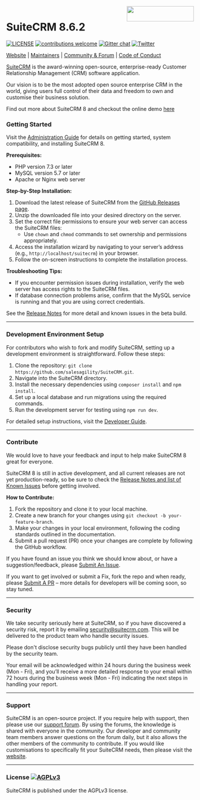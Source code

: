 <a href="https://suitecrm.com">
  <img width="180px" height="41px" src="https://suitecrm.com/wp-content/uploads/2017/12/logo.png" align="right" />
</a>

# SuiteCRM 8.6.2

[![LICENSE](https://img.shields.io/github/license/suitecrm/suitecrm.svg)](https://github.com/salesagility/suitecrm/blob/hotfix/LICENSE.txt)
[![contributions welcome](https://img.shields.io/badge/contributions-welcome-brightgreen.svg?style=flat)](https://github.com/salesagility/SuiteCRM-Core/issues)
[![Gitter chat](https://badges.gitter.im/gitterHQ/gitter.png)](https://gitter.im/suitecrm/Lobby)
[![Twitter](https://img.shields.io/twitter/follow/suitecrm.svg?style=social&label=Follow)](https://twitter.com/intent/follow?screen_name=suitecrm)

[Website](https://suitecrm.com) | 
[Maintainers](https://salesagility.com) |
[Community & Forum](https://suitecrm.com/suitecrm/forum) |
[Code of Conduct](https://docs.suitecrm.com/community/code-of-conduct/)

[SuiteCRM](https://suitecrm.com) is the award-winning open-source, enterprise-ready Customer Relationship Management (CRM) software application.

Our vision is to be the most adopted open source enterprise CRM in the world, giving users full control of their data and freedom to own and customise their business solution.

Find out more about SuiteCRM 8 and checkout the online demo [here](https://suitecrm.com/suitecrm8/)

### Getting Started ###

Visit the [Administration Guide](https://docs.suitecrm.com/8.x/admin/) for details on getting started, system compatibility, and installing SuiteCRM 8.

**Prerequisites:**
- PHP version 7.3 or later
- MySQL version 5.7 or later
- Apache or Nginx web server

**Step-by-Step Installation:**
1. Download the latest release of SuiteCRM from the [GitHub Releases page](https://github.com/salesagility/SuiteCRM/releases).
2. Unzip the downloaded file into your desired directory on the server.
3. Set the correct file permissions to ensure your web server can access the SuiteCRM files:
    - Use `chown` and `chmod` commands to set ownership and permissions appropriately.
4. Access the installation wizard by navigating to your server’s address (e.g., `http://localhost/suitecrm`) in your browser.
5. Follow the on-screen instructions to complete the installation process.

**Troubleshooting Tips:**
- If you encounter permission issues during installation, verify the web server has access rights to the SuiteCRM files.
- If database connection problems arise, confirm that the MySQL service is running and that you are using correct credentials.

See the [Release Notes](https://docs.suitecrm.com/8.x/admin/releases/) for more detail and known issues in the beta build.

---

### Development Environment Setup ###

For contributors who wish to fork and modify SuiteCRM, setting up a development environment is straightforward. Follow these steps:

1. Clone the repository: `git clone https://github.com/salesagility/SuiteCRM.git`.
2. Navigate into the SuiteCRM directory.
3. Install the necessary dependencies using `composer install` and `npm install`.
4. Set up a local database and run migrations using the required commands.
5. Run the development server for testing using `npm run dev`.

For detailed setup instructions, visit the [Developer Guide](https://docs.suitecrm.com/8.x/developer-guide/).

---

### Contribute ###

We would love to have your feedback and input to help make SuiteCRM 8 great for everyone.

SuiteCRM 8 is still in active development, and all current releases are not yet production-ready, so be sure to check the [Release Notes and list of Known Issues](https://docs.suitecrm.com/8.x/admin/releases/) before getting involved.

**How to Contribute:**
1. Fork the repository and clone it to your local machine.
2. Create a new branch for your changes using `git checkout -b your-feature-branch`.
3. Make your changes in your local environment, following the coding standards outlined in the documentation.
4. Submit a pull request (PR) once your changes are complete by following the GitHub workflow.

If you have found an issue you think we should know about, or have a suggestion/feedback, please [Submit An Issue](https://github.com/salesagility/SuiteCRM-Core/issues).

If you want to get involved or submit a Fix, fork the repo and when ready, please [Submit A PR](https://github.com/salesagility/SuiteCRM-Core/pulls) – more details for developers will be coming soon, so stay tuned.

---

### Security ###

We take security seriously here at SuiteCRM, so if you have discovered a security risk, report it by emailing [security@suitecrm.com](mailto:security@suitecrm.com). This will be delivered to the product team who handle security issues.

Please don't disclose security bugs publicly until they have been handled by the security team.

Your email will be acknowledged within 24 hours during the business week (Mon - Fri), and you’ll receive a more detailed response to your email within 72 hours during the business week (Mon - Fri) indicating the next steps in handling your report.

---

### Support ###

SuiteCRM is an open-source project. If you require help with support, then please use our [support forum](https://suitecrm.com/suitecrm/forum/). By using the forums, the knowledge is shared with everyone in the community. Our developer and community team members answer questions on the forum daily, but it also allows the other members of the community to contribute. If you would like customisations to specifically fit your SuiteCRM needs, then please visit the [website](https://suitecrm.com/).

---

### License [![AGPLv3](https://img.shields.io/github/license/suitecrm/suitecrm.svg)](./LICENSE.txt)

SuiteCRM is published under the AGPLv3 license.
